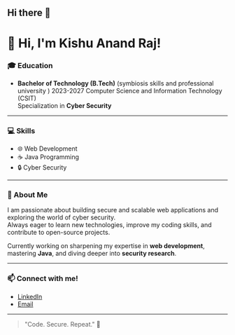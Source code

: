 ## Hi there 👋
# 👋 Hi, I'm Kishu Anand Raj!

### 🎓 Education
- **Bachelor of Technology (B.Tech)**  (symbiosis skills and professional university ) 2023-2027
  Computer Science and Information Technology (CSIT)  
  Specialization in **Cyber Security**

---

### 💻 Skills
- 🌐 Web Development
- ☕ Java Programming
- 🔒 Cyber Security

---

### 🚀 About Me

I am passionate about building secure and scalable web applications and exploring the world of cyber security.  
Always eager to learn new technologies, improve my coding skills, and contribute to open-source projects.  

Currently working on sharpening my expertise in **web development**, mastering **Java**, and diving deeper into **security research**.

---

### 📫 Connect with me!
- [LinkedIn](https://www.linkedin.com/in/kishu-anand-raj-255863333/) <!-- Add your LinkedIn profile link here -->
- [Email](anandrajkishu@gmail.com) <!-- Add your email here -->

---

> "Code. Secure. Repeat." 🚀
